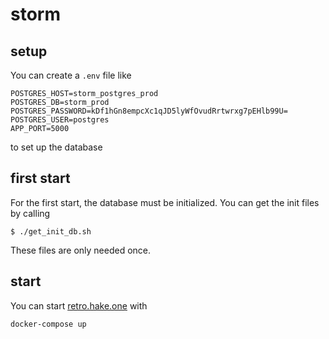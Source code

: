 # storm

## setup

You can create a `.env` file like

```
POSTGRES_HOST=storm_postgres_prod
POSTGRES_DB=storm_prod
POSTGRES_PASSWORD=kDf1hGn8empcXc1qJD5lyWfOvudRrtwrxg7pEHlb99U=
POSTGRES_USER=postgres
APP_PORT=5000
```

to set up the database

## first start

For the first start, the database must be initialized.
You can get the init files by calling

```
$ ./get_init_db.sh
```

These files are only needed once.

## start

You can start [retro.hake.one][1] with

```
docker-compose up
```

[1]: https://retro.hake.one
